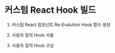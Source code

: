 # 커스텀 React Hook 빌드

1. 커스텀 React 컴포넌트 Re-Evalution Hook 함수 생성

2. 사용자 정의 Hook 사용

3. 사용자 정의 Hook 구성
